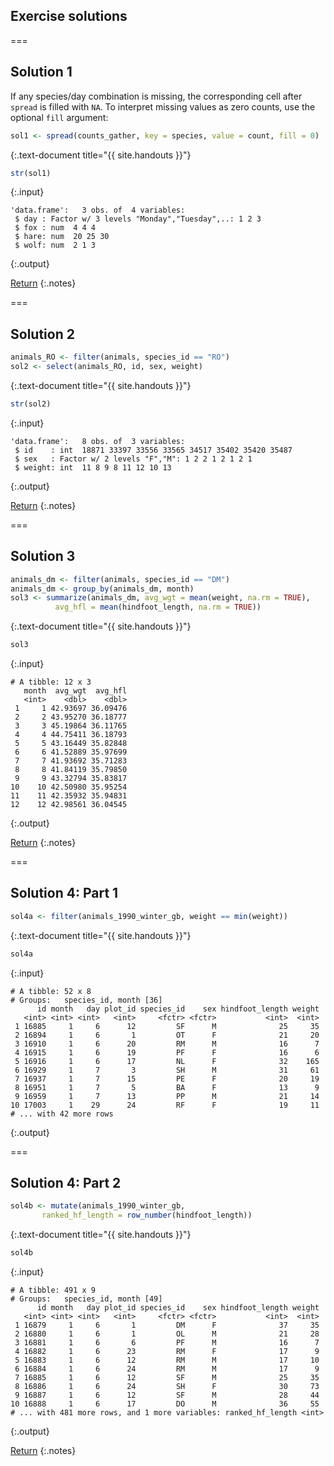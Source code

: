 ---
---

## Exercise solutions

===

## Solution 1

If any species/day combination is missing, the corresponding cell after `spread` is filled with `NA`. To interpret missing values as zero counts, use the optional `fill` argument: 


~~~r
sol1 <- spread(counts_gather, key = species, value = count, fill = 0)
~~~
{:.text-document title="{{ site.handouts }}"}


~~~r
str(sol1)
~~~
{:.input}
~~~
'data.frame':	3 obs. of  4 variables:
 $ day : Factor w/ 3 levels "Monday","Tuesday",..: 1 2 3
 $ fox : num  4 4 4
 $ hare: num  20 25 30
 $ wolf: num  2 1 3
~~~
{:.output}

[Return](#exercise-1)
{:.notes}

===

## Solution 2


~~~r
animals_RO <- filter(animals, species_id == "RO")
sol2 <- select(animals_RO, id, sex, weight)
~~~
{:.text-document title="{{ site.handouts }}"}


~~~r
str(sol2)
~~~
{:.input}
~~~
'data.frame':	8 obs. of  3 variables:
 $ id    : int  18871 33397 33556 33565 34517 35402 35420 35487
 $ sex   : Factor w/ 2 levels "F","M": 1 2 2 1 2 1 2 1
 $ weight: int  11 8 9 8 11 12 10 13
~~~
{:.output}

[Return](#exercise-2)
{:.notes}

===

## Solution 3


~~~r
animals_dm <- filter(animals, species_id == "DM")
animals_dm <- group_by(animals_dm, month)
sol3 <- summarize(animals_dm, avg_wgt = mean(weight, na.rm = TRUE),
          avg_hfl = mean(hindfoot_length, na.rm = TRUE))
~~~
{:.text-document title="{{ site.handouts }}"}


~~~r
sol3
~~~
{:.input}
~~~
# A tibble: 12 x 3
   month  avg_wgt  avg_hfl
   <int>    <dbl>    <dbl>
 1     1 42.93697 36.09476
 2     2 43.95270 36.18777
 3     3 45.19864 36.11765
 4     4 44.75411 36.18793
 5     5 43.16449 35.82848
 6     6 41.52889 35.97699
 7     7 41.93692 35.71283
 8     8 41.84119 35.79850
 9     9 43.32794 35.83817
10    10 42.50980 35.95254
11    11 42.35932 35.94831
12    12 42.98561 36.04545
~~~
{:.output}

[Return](#exercise-3)
{:.notes}

===

## Solution 4: Part 1


~~~r
sol4a <- filter(animals_1990_winter_gb, weight == min(weight))
~~~
{:.text-document title="{{ site.handouts }}"}


~~~r
sol4a
~~~
{:.input}
~~~
# A tibble: 52 x 8
# Groups:   species_id, month [36]
      id month   day plot_id species_id    sex hindfoot_length weight
   <int> <int> <int>   <int>     <fctr> <fctr>           <int>  <int>
 1 16885     1     6      12         SF      M              25     35
 2 16894     1     6       1         OT      F              21     20
 3 16910     1     6      20         RM      M              16      7
 4 16915     1     6      19         PF      F              16      6
 5 16916     1     6      17         NL      F              32    165
 6 16929     1     7       3         SH      M              31     61
 7 16937     1     7      15         PE      F              20     19
 8 16951     1     7       5         BA      F              13      9
 9 16959     1     7      13         PP      M              21     14
10 17003     1    29      24         RF      F              19     11
# ... with 42 more rows
~~~
{:.output}

===

## Solution 4:  Part 2


~~~r
sol4b <- mutate(animals_1990_winter_gb,
       ranked_hf_length = row_number(hindfoot_length))
~~~
{:.text-document title="{{ site.handouts }}"}


~~~r
sol4b
~~~
{:.input}
~~~
# A tibble: 491 x 9
# Groups:   species_id, month [49]
      id month   day plot_id species_id    sex hindfoot_length weight
   <int> <int> <int>   <int>     <fctr> <fctr>           <int>  <int>
 1 16879     1     6       1         DM      F              37     35
 2 16880     1     6       1         OL      M              21     28
 3 16881     1     6       6         PF      M              16      7
 4 16882     1     6      23         RM      F              17      9
 5 16883     1     6      12         RM      M              17     10
 6 16884     1     6      24         RM      M              17      9
 7 16885     1     6      12         SF      M              25     35
 8 16886     1     6      24         SH      F              30     73
 9 16887     1     6      12         SF      M              28     44
10 16888     1     6      17         DO      M              36     55
# ... with 481 more rows, and 1 more variables: ranked_hf_length <int>
~~~
{:.output}

[Return](#exercise-4)
{:.notes}

